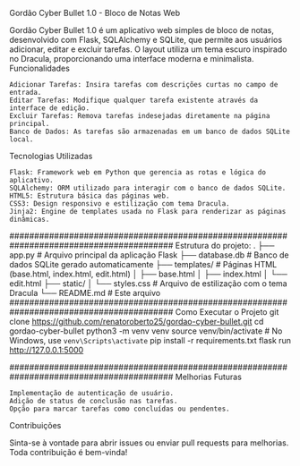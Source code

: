 Gordão Cyber Bullet 1.0 - Bloco de Notas Web

Gordão Cyber Bullet 1.0 é um aplicativo web simples de bloco de notas, desenvolvido com Flask, SQLAlchemy e SQLite, que permite aos usuários adicionar, editar e excluir tarefas. O layout utiliza um tema escuro inspirado no Dracula, proporcionando uma interface moderna e minimalista.
Funcionalidades

    Adicionar Tarefas: Insira tarefas com descrições curtas no campo de entrada.
    Editar Tarefas: Modifique qualquer tarefa existente através da interface de edição.
    Excluir Tarefas: Remova tarefas indesejadas diretamente na página principal.
    Banco de Dados: As tarefas são armazenadas em um banco de dados SQLite local.

Tecnologias Utilizadas

    Flask: Framework web em Python que gerencia as rotas e lógica do aplicativo.
    SQLAlchemy: ORM utilizado para interagir com o banco de dados SQLite.
    HTML5: Estrutura básica das páginas web.
    CSS3: Design responsivo e estilização com tema Dracula.
    Jinja2: Engine de templates usada no Flask para renderizar as páginas dinâmicas.

#########################################################################################
Estrutura do projeto:
.
├── app.py              # Arquivo principal da aplicação Flask
├── database.db         # Banco de dados SQLite gerado automaticamente
├── templates/          # Páginas HTML (base.html, index.html, edit.html)
│   ├── base.html
│   ├── index.html
│   └── edit.html
├── static/
│   └── styles.css      # Arquivo de estilização com o tema Dracula
└── README.md           # Este arquivo
#########################################################################################
Como Executar o Projeto
git clone https://github.com/renatoroberto25/gordao-cyber-bullet.git
cd gordao-cyber-bullet
python3 -m venv venv
source venv/bin/activate  # No Windows, use `venv\Scripts\activate`
pip install -r requirements.txt
flask run
http://127.0.0.1:5000


#########################################################################################
Melhorias Futuras

    Implementação de autenticação de usuário.
    Adição de status de conclusão nas tarefas.
    Opção para marcar tarefas como concluídas ou pendentes.

Contribuições

Sinta-se à vontade para abrir issues ou enviar pull requests para melhorias. Toda contribuição é bem-vinda!

